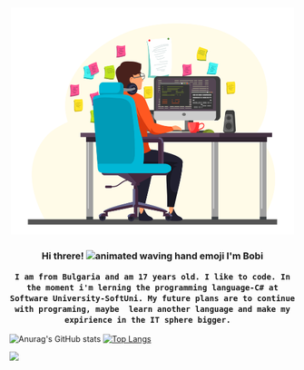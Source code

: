 <h2 align="center">
<img src="programmer.jpg"
     width="500"
          height="400"/>
</h2>
<h3 align="center">
     Hi threre!      
     <img src="https://discordemoji.com/assets/emoji/wavegif_1860.gif"
          alt="animated waving hand emoji"
          width="45"
          height="45"
          style="margin-bottom: -10px" />
     I'm Bobi
     
    I am from Bulgaria and am 17 years old. I like to code. In the moment i'm lerning the programming language-C# at Software University-SoftUni. My future plans are to continue with programing, maybe  learn another language and make my expirience in the IT sphere bigger.  
</h3>

![Anurag's GitHub stats](https://github-readme-stats.vercel.app/api?username=BorisAnastasov&theme=transparent&show_icons=true)
[![Top Langs](https://github-readme-stats.vercel.app/api/top-langs/?username=BorisAnastasov&layout=compact)](https://github.com/anuraghazra/github-readme-stats)

[![](https://visitcount.itsvg.in/api?id=BorisAnastasov&label=Profile%20Views&color=1&icon=0&pretty=false)](https://visitcount.itsvg.in)
